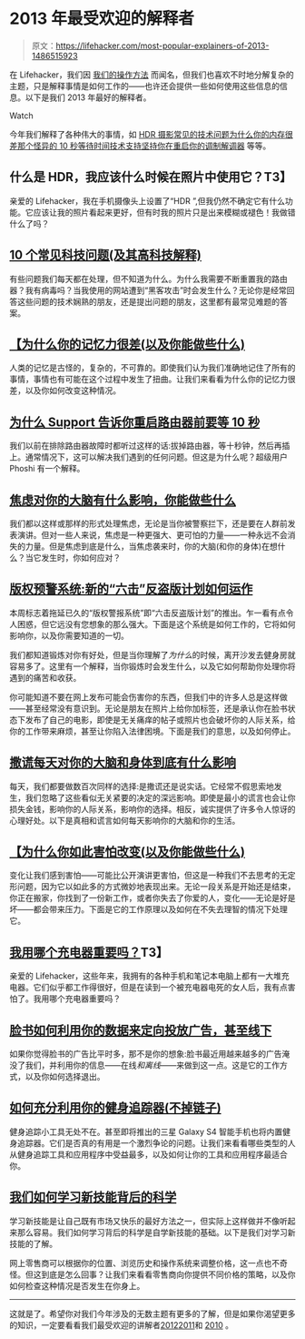 # 2013 年最受欢迎的解释者

> 原文：<https://lifehacker.com/most-popular-explainers-of-2013-1486515923>

在 Lifehacker，我们因 [我们的操作方法](https://lifehacker.com/most-popular-how-to-guides-of-2013-1474868022) 而闻名，但我们也喜欢不时地分解复杂的主题，只是解释事情是如何工作的——也许还会提供一些如何使用这些信息的信息。以下是我们 2013 年最好的解释者。

Watch

今年我们解释了各种伟大的事情，如 [HDR 摄影](https://lifehacker.com/what-is-hdr-and-when-should-i-use-it-in-my-photos-5991508)[常见的技术问题](http://lifehacker.com/10-common-tech-questions-and-their-high-tech-explanati-1411081494)[为什么你的内存很差](http://lifehacker.com/why-your-memory-sucks-and-what-you-can-do-about-it-596782066)[那个怪异的 10 秒等待时间技术支持坚持你在重启你的调制解调器](http://lifehacker.com/why-support-tells-you-to-wait-10-seconds-before-rebooti-836539426) 等等。

## 什么是 HDR，我应该什么时候在照片中使用它？T3】

亲爱的 Lifehacker，我在手机摄像头上设置了“HDR ”,但我仍然不确定它有什么功能。它应该让我的照片看起来更好，但有时我的照片只是出来模糊或褪色！我做错什么了吗？

## [10 个常见科技问题(及其高科技解释)](http://lifehacker.com/10-common-tech-questions-and-their-high-tech-explanati-1411081494)

有些问题我们每天都在处理，但不知道为什么。为什么我需要不断重置我的路由器？我有病毒吗？当我使用的网站遭到“黑客攻击”时会发生什么？无论你是经常回答这些问题的技术娴熟的朋友，还是提出问题的朋友，这里都有最常见难题的答案。

## [【为什么你的记忆力很差(以及你能做些什么)](http://lifehacker.com/why-your-memory-sucks-and-what-you-can-do-about-it-596782066)

人类的记忆是古怪的，复杂的，不可靠的。即使我们认为我们准确地记住了所有的事情，事情也有可能在这个过程中发生了扭曲。让我们来看看为什么你的记忆力很差，以及你如何改变这种情况。

## [为什么 Support 告诉你重启路由器前要等 10 秒](http://lifehacker.com/why-support-tells-you-to-wait-10-seconds-before-rebooti-836539426)

我们以前在排除路由器故障时都听过这样的话:拔掉路由器，等十秒钟，然后再插上。通常情况下，这可以解决我们遇到的任何问题。但这是为什么呢？超级用户 Phoshi 有一个解释。

## [焦虑对你的大脑有什么影响，你能做些什么](http://lifehacker.com/what-anxiety-actually-does-to-you-and-what-you-can-do-a-1468128356)

我们都以这样或那样的形式处理焦虑，无论是当你被警察拦下，还是要在人群前发表演讲。但对一些人来说，焦虑是一种更强大、更可怕的力量——一种永远不会消失的力量。但是焦虑到底是什么，当焦虑袭来时，你的大脑(和你的身体)在想什么？当它发生时，你如何应对？

## [版权预警系统:新的“六击”反盗版计划如何运作](https://lifehacker.com/the-copyright-alert-system-how-the-new-six-strikes-a-5986961)

本周标志着拖延已久的“版权警报系统”即“六击反盗版计划”的推出。乍一看有点令人困惑，但它远没有您想象的那么强大。下面是这个系统是如何工作的，它将如何影响你，以及你需要知道的一切。

我们都知道锻炼对你有好处，但是当你理解了*为什么*的时候，离开沙发去健身房就容易多了。这里有一个解释，当你锻炼时会发生什么，以及它如何帮助你处理你将遇到的痛苦和收获。

你可能知道不要在网上发布可能会伤害你的东西，但我们中的许多人总是这样做——甚至经常没有意识到。无论是朋友在照片上给你加标签，还是承认你在脸书状态下发布了自己的电影，即使是无关痛痒的帖子或照片也会破坏你的人际关系，给你的工作带来麻烦，甚至让你陷入法律困境。下面是我们的意思，以及如何停止。

## [撒谎每天对你的大脑和身体到底有什么影响](http://lifehacker.com/what-lying-actually-does-to-your-brain-and-body-every-d-5968613)

每天，我们都要做数百次同样的选择:是撒谎还是说实话。它经常不假思索地发生，我们忽略了这些看似无关紧要的决定的深远影响。即使是最小的谎言也会让你损失金钱，影响你的人际关系，影响你的选择。相反，诚实提供了许多令人惊讶的心理好处。以下是真相和谎言如何每天影响你的大脑和你的生活。

## [【为什么你如此害怕改变(以及你能做些什么)](http://lifehacker.com/why-youre-so-afraid-of-change-and-what-you-can-do-abou-5982622)

变化让我们感到害怕——可能比公开演讲更害怕，但这是一种我们不去思考的无定形问题，因为它以如此多的方式微妙地表现出来。无论一段关系是开始还是结束，你正在搬家，你找到了一份新工作，或者你失去了你爱的人，变化——无论是好是坏——都会带来压力。下面是它的工作原理以及如何在不失去理智的情况下处理它。

## [我用哪个充电器重要吗？](http://lifehacker.com/does-it-matter-which-charger-i-use-922783980)T3】

亲爱的 Lifehacker，这些年来，我拥有的各种手机和笔记本电脑上都有一大堆充电器。它们似乎都工作得很好，但是在读到一个被充电器电死的女人后，我有点害怕了。我用哪个充电器重要吗？

## [脸书如何利用你的数据来定向投放广告，甚至线下](http://lifehacker.com/how-facebook-uses-your-data-to-target-ads-even-offline-5994380)

如果你觉得脸书的广告比平时多，那不是你的想象:脸书最近用越来越多的广告淹没了我们，并利用你的信息——在线*和离线*——来做到这一点。这是它的工作方式，以及你如何选择退出。

## [如何充分利用你的健身追踪器(不掉链子)](http://lifehacker.com/how-to-make-the-most-of-your-fitness-tracker-without-f-5994256)

健身追踪小工具无处不在。甚至即将推出的三星 Galaxy S4 智能手机也将内置健身追踪器。它们是否真的有用是一个激烈争论的问题。让我们来看看哪些类型的人从健身追踪工具和应用程序中受益最多，以及如何让你的工具和应用程序最适合你。

## [我们如何学习新技能背后的科学](http://lifehacker.com/the-science-behind-how-we-learn-new-skills-908488422)

学习新技能是让自己既有市场又快乐的最好方法之一，但实际上这样做并不像听起来那么容易。我们如何学习背后的科学是自学新技能的基础。以下是我们对学习新技能的了解。

网上零售商可以根据你的位置、浏览历史和操作系统来调整价格，这一点也不奇怪。但这到底是怎么回事？让我们来看看零售商向你提供不同价格的策略，以及你如何检查这种情况是否发生在你身上。

* * *

这就是了。希望你对我们今年涉及的无数主题有更多的了解，但是如果你渴望更多的知识，一定要看看我们最受欢迎的讲解者[2012](https://lifehacker.com/the-most-popular-explainers-of-2012-5969597)[2011](http://lifehacker.com/most-popular-explainers-of-2011-5870661)和 [2010](http://lifehacker.com/most-popular-explainers-of-2010-5716176) 。